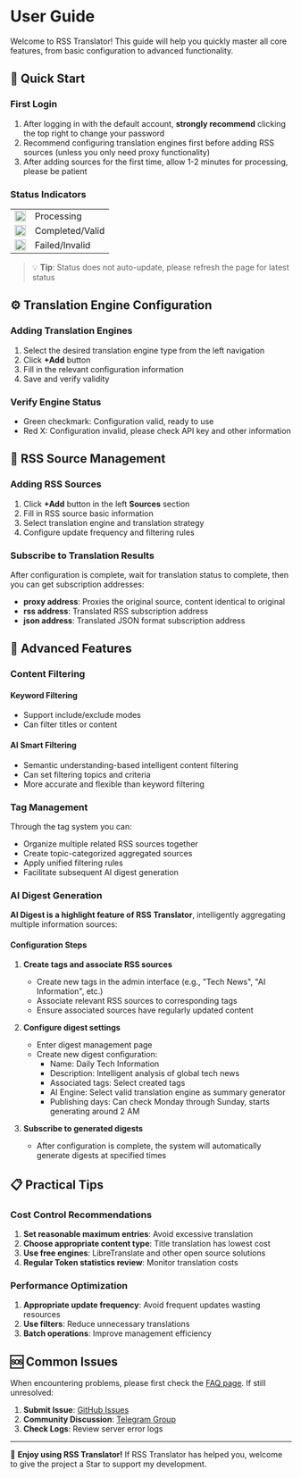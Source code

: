 # User Guide

Welcome to RSS Translator! This guide will help you quickly master all core features, from basic configuration to advanced functionality.

## 🚀 Quick Start

### First Login
1. After logging in with the default account, **strongly recommend** clicking the top right to change your password
2. Recommend configuring translation engines first before adding RSS sources (unless you only need proxy functionality)
3. After adding sources for the first time, allow 1-2 minutes for processing, please be patient

### Status Indicators

<table> <tr> <td><img src="/assets/icon-loading.svg" width="20" height="20"></td> <td>Processing</td> </tr> <tr> <td><img src="/assets/icon-yes.svg" width="20" height="20"></td> <td>Completed/Valid</td> </tr> <tr> <td><img src="/assets/icon-no.svg" width="20" height="20"></td> <td>Failed/Invalid</td> </tr> </table>

> 💡 **Tip**: Status does not auto-update, please refresh the page for latest status

## ⚙️ Translation Engine Configuration

### Adding Translation Engines
1. Select the desired translation engine type from the left navigation
2. Click **+Add** button
3. Fill in the relevant configuration information
4. Save and verify validity

### Verify Engine Status
- Green checkmark: Configuration valid, ready to use
- Red X: Configuration invalid, please check API key and other information

## 📡 RSS Source Management

### Adding RSS Sources
1. Click **+Add** button in the left **Sources** section
2. Fill in RSS source basic information
3. Select translation engine and translation strategy
4. Configure update frequency and filtering rules

### Subscribe to Translation Results
After configuration is complete, wait for translation status to complete, then you can get subscription addresses:

- **proxy address**: Proxies the original source, content identical to original
- **rss address**: Translated RSS subscription address
- **json address**: Translated JSON format subscription address

## 🔧 Advanced Features

### Content Filtering

#### Keyword Filtering
- Support include/exclude modes
- Can filter titles or content

#### AI Smart Filtering
- Semantic understanding-based intelligent content filtering
- Can set filtering topics and criteria
- More accurate and flexible than keyword filtering

### Tag Management
Through the tag system you can:
- Organize multiple related RSS sources together
- Create topic-categorized aggregated sources
- Apply unified filtering rules
- Facilitate subsequent AI digest generation

### AI Digest Generation

**AI Digest is a highlight feature of RSS Translator**, intelligently aggregating multiple information sources:

#### Configuration Steps
1. **Create tags and associate RSS sources**
   - Create new tags in the admin interface (e.g., "Tech News", "AI Information", etc.)
   - Associate relevant RSS sources to corresponding tags
   - Ensure associated sources have regularly updated content

2. **Configure digest settings**
   - Enter digest management page
   - Create new digest configuration:
     - Name: Daily Tech Information
     - Description: Intelligent analysis of global tech news
     - Associated tags: Select created tags
     - AI Engine: Select valid translation engine as summary generator
     - Publishing days: Can check Monday through Sunday, starts generating around 2 AM

3. **Subscribe to generated digests**
   - After configuration is complete, the system will automatically generate digests at specified times

## 📋 Practical Tips

### Cost Control Recommendations
1. **Set reasonable maximum entries**: Avoid excessive translation
2. **Choose appropriate content type**: Title translation has lowest cost
3. **Use free engines**: LibreTranslate and other open source solutions
4. **Regular Token statistics review**: Monitor translation costs

### Performance Optimization
1. **Appropriate update frequency**: Avoid frequent updates wasting resources
2. **Use filters**: Reduce unnecessary translations
3. **Batch operations**: Improve management efficiency

## 🆘 Common Issues

When encountering problems, please first check the [FAQ page](/en/faq/). If still unresolved:

1. **Submit Issue**: [GitHub Issues](https://github.com/versun/RSS-Translator/issues)
2. **Community Discussion**: [Telegram Group](https://t.me/rsstranslator)
3. **Check Logs**: Review server error logs

---

🎉 **Enjoy using RSS Translator!** If RSS Translator has helped you, welcome to give the project a Star to support my development.
